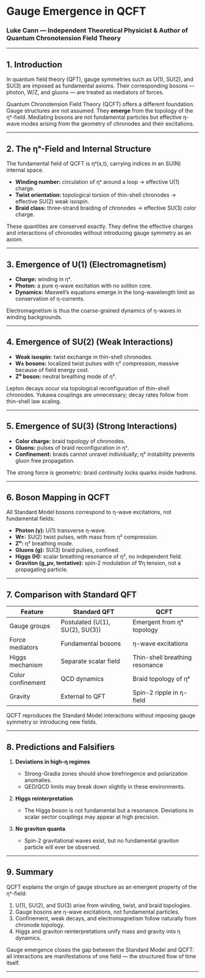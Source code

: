 # Gauge Emergence in QCFT  

### Luke Cann — Independent Theoretical Physicist & Author of Quantum Chronotension Field Theory  

---

## 1. Introduction  

In quantum field theory (QFT), gauge symmetries such as U(1), SU(2), and SU(3) are imposed as fundamental axioms. Their corresponding bosons — photon, W/Z, and gluons — are treated as mediators of forces.  

Quantum Chronotension Field Theory (QCFT) offers a different foundation. Gauge structures are not assumed. They **emerge** from the topology of the ηᵃ-field. Mediating bosons are not fundamental particles but effective η-wave modes arising from the geometry of chronodes and their excitations.  

---

## 2. The ηᵃ-Field and Internal Structure  

The fundamental field of QCFT is ηᵃ(x,t), carrying indices in an SU(N) internal space.  

- **Winding number:** circulation of ηᵃ around a loop → effective U(1) charge.  
- **Twist orientation:** topological torsion of thin-shell chronodes → effective SU(2) weak isospin.  
- **Braid class:** three-strand braiding of chronodes → effective SU(3) color charge.  

These quantities are conserved exactly. They define the effective charges and interactions of chronodes without introducing gauge symmetry as an axiom.  

---

## 3. Emergence of U(1) (Electromagnetism)  

- **Charge:** winding in ηᵃ.  
- **Photon:** a pure η-wave excitation with no soliton core.  
- **Dynamics:** Maxwell’s equations emerge in the long-wavelength limit as conservation of η-currents.  

Electromagnetism is thus the coarse-grained dynamics of η-waves in winding backgrounds.  

---

## 4. Emergence of SU(2) (Weak Interactions)  

- **Weak isospin:** twist exchange in thin-shell chronodes.  
- **W± bosons:** localized twist pulses with η² compression, massive because of field energy cost.  
- **Z⁰ boson:** neutral breathing mode of η².  

Lepton decays occur via topological reconfiguration of thin-shell chronodes. Yukawa couplings are unnecessary; decay rates follow from thin-shell law scaling.  

---

## 5. Emergence of SU(3) (Strong Interactions)  

- **Color charge:** braid topology of chronodes.  
- **Gluons:** pulses of braid reconfiguration in ηᵃ.  
- **Confinement:** braids cannot unravel individually; η² instability prevents gluon free propagation.  

The strong force is geometric: braid continuity locks quarks inside hadrons.  

---

## 6. Boson Mapping in QCFT  

All Standard Model bosons correspond to η-wave excitations, not fundamental fields:  

- **Photon (γ):** U(1) transverse η-wave.  
- **W±:** SU(2) twist pulses, with mass from η² compression.  
- **Z⁰:** η² breathing mode.  
- **Gluons (g):** SU(3) braid pulses, confined.  
- **Higgs (H):** scalar breathing resonance of η², no independent field.  
- **Graviton (g\_μν, tentative):** spin-2 modulation of ∇η tension, not a propagating particle.  

---

## 7. Comparison with Standard QFT  

| Feature           | Standard QFT                 | QCFT                                 |  
|-------------------|------------------------------|---------------------------------------|  
| Gauge groups      | Postulated (U(1), SU(2), SU(3)) | Emergent from ηᵃ topology             |  
| Force mediators   | Fundamental bosons           | η-wave excitations                    |  
| Higgs mechanism   | Separate scalar field        | Thin-shell breathing resonance        |  
| Color confinement | QCD dynamics                 | Braid topology of ηᵃ                  |  
| Gravity           | External to QFT              | Spin-2 ripple in η-field              |  

QCFT reproduces the Standard Model interactions without imposing gauge symmetry or introducing new fields.  

---

## 8. Predictions and Falsifiers  

1. **Deviations in high-η regimes**  
   - Strong-Gradia zones should show birefringence and polarization anomalies.  
   - QED/QCD limits may break down slightly in these environments.  

2. **Higgs reinterpretation**  
   - The Higgs boson is not fundamental but a resonance. Deviations in scalar sector couplings may appear at high precision.  

3. **No graviton quanta**  
   - Spin-2 gravitational waves exist, but no fundamental graviton particle will ever be observed.  

---

## 9. Summary  

QCFT explains the origin of gauge structure as an emergent property of the ηᵃ-field:  

1. U(1), SU(2), and SU(3) arise from winding, twist, and braid topologies.  
2. Gauge bosons are η-wave excitations, not fundamental particles.  
3. Confinement, weak decays, and electromagnetism follow naturally from chronode topology.  
4. Higgs and graviton reinterpretations unify mass and gravity into η dynamics.  

Gauge emergence closes the gap between the Standard Model and QCFT: all interactions are manifestations of one field — the structured flow of time itself.  

---

